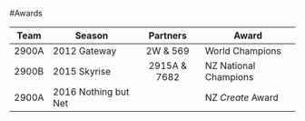 #Awards

| Team  | Season               | Partners      | Award                 |
| ----- | -------------------- |:-------------:| --------------------- |
| 2900A | 2012 Gateway         | 2W & 569      | World Champions       |
| 2900B | 2015 Skyrise         | 2915A & 7682  | NZ National Champions |
| 2900A | 2016 Nothing but Net |               | NZ *Create* Award     |
